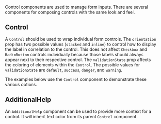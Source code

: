 Control components are used to manage form inputs. There are several components for composing controls with the same look and feel.

## Control

A `Control` should be used to wrap individual form controls. The `orientation` prop has two possible values (`stacked` and `inline`) to control how to display the label in correlation to the control. This does not affect `Checkbox` and `RadioButton` controls individually because those labels should always appear next to their respective control. The `validationState` prop affects the coloring of elements within the `Control`. The possible values for `validationState` are `default`, `success`, `danger`, and `warning`.

The examples below use the `Control` component to demonstrate these various options.

## AdditionalHelp

An `AdditionalHelp` component can be used to provide more context for a control. It will inherit text color from its parent `Control` component.